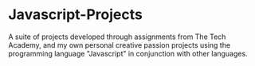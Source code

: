 # Javascript-Projects
A suite of projects developed through assignments from The Tech Academy, and my own personal creative passion projects using the programming language "Javascript" in conjunction with other languages.
